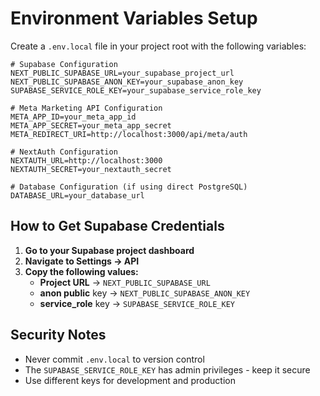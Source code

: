 # Environment Variables Setup

Create a `.env.local` file in your project root with the following variables:

```env
# Supabase Configuration
NEXT_PUBLIC_SUPABASE_URL=your_supabase_project_url
NEXT_PUBLIC_SUPABASE_ANON_KEY=your_supabase_anon_key
SUPABASE_SERVICE_ROLE_KEY=your_supabase_service_role_key

# Meta Marketing API Configuration
META_APP_ID=your_meta_app_id
META_APP_SECRET=your_meta_app_secret
META_REDIRECT_URI=http://localhost:3000/api/meta/auth

# NextAuth Configuration
NEXTAUTH_URL=http://localhost:3000
NEXTAUTH_SECRET=your_nextauth_secret

# Database Configuration (if using direct PostgreSQL)
DATABASE_URL=your_database_url
```

## How to Get Supabase Credentials

1. **Go to your Supabase project dashboard**
2. **Navigate to Settings → API**
3. **Copy the following values:**
   - **Project URL** → `NEXT_PUBLIC_SUPABASE_URL`
   - **anon public** key → `NEXT_PUBLIC_SUPABASE_ANON_KEY`
   - **service_role** key → `SUPABASE_SERVICE_ROLE_KEY`

## Security Notes

- Never commit `.env.local` to version control
- The `SUPABASE_SERVICE_ROLE_KEY` has admin privileges - keep it secure
- Use different keys for development and production



